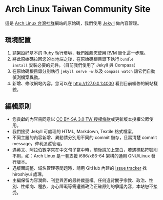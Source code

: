 # Arch Linux Taiwan Community Site

這是 [Arch Linux 台灣社群](http://archlinux.tw)網站的原始碼，我們使用 [Jekyll](http://jekyllrb.com) 做內容管理。

## 環境配置

1. 請架設好基本的 Ruby 執行環境，我們推薦您使用 [RVM](https://rvm.io/) 簡化這一步驟。
2. 將此原始碼拉回您的本地端之後，在原始碼根目錄下執行 <code>bundle install</code> 安裝必要的元件。（目前我們使用了 Jekyll 與 Compass）
3. 在原始碼根目錄分別執行 <code>jekyll serve -w</code> 以及 <code>compass watch</code> 讓它們自動偵測檔案異動。
4. 新增、修改網站內容。您可以在 http://127.0.0.1:4000 看到目前編修的網站樣貌。

## 編輯原則

* 您貢獻的內容需同意以 [CC BY-SA 3.0 TW 授權條款](http://creativecommons.org/licenses/by-sa/3.0/tw/)或更新版本授權公眾使用。
* 我們接受 Jekyll 可處理的 HTML, Markdown, Textile 格式檔案。
* 不同主題的內容新增、異動請分別用不同的 commit 儲存，且寫清楚 commit message，俾利追蹤管理。
* 遇英文、阿拉伯數字夾在中文句子當中時，前後請加上空白，若遇標點符號則不用，如：Arch Linux 是一套支援 i686/x86-64 架構的通用 GNU/Linux 發行版本。
* 遇版面調整、域名管理等問題時，請用 GitHub 內建的 [issue tracker](https://github.com/hiroshiyui/archlinux-taiwan-site/issues) 找 hiroshiyui 處理。
* 主編保留內容潤飾、刊登與否的最終裁量權。任何違背關乎宗教、政治、性別、性傾向、種族、身心障礙等需遵循政治正確原則的爭議內容，本站恕不接受。
